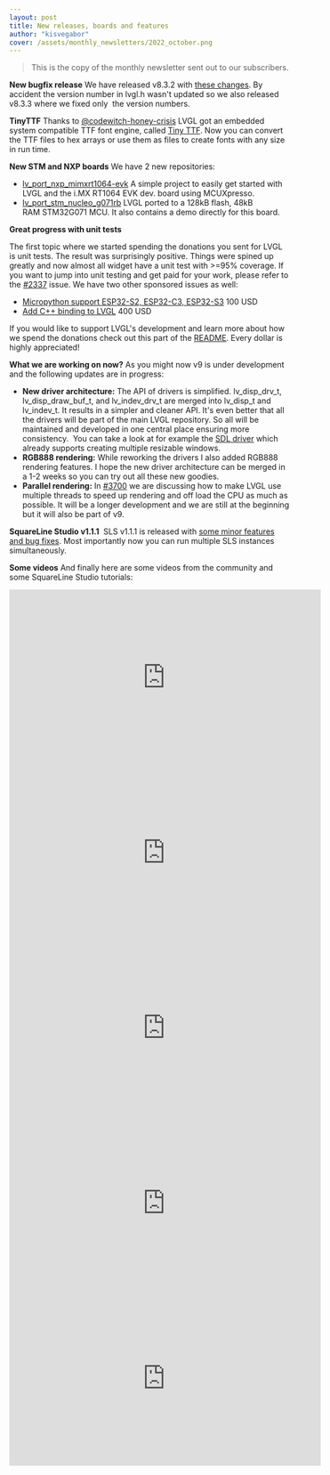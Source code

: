 ```yaml
---
layout: post
title: New releases, boards and features
author: "kisvegabor"
cover: /assets/monthly_newsletters/2022_october.png
---
```


> This is the copy of the monthly newsletter sent out to our subscribers. 


**New bugfix release**
We have released v8.3.2 with [these changes](https://blog.lvgl.io/2022-09-27/release_v8.3.2). By accident the version number in lvgl.h wasn't updated so we also released v8.3.3 where we fixed only  the version numbers. 

**TinyTTF**
Thanks to [@codewitch-honey-crisis](https://github.com/codewitch-honey-crisis) LVGL got an embedded system compatible TTF font engine, called [Tiny TTF](https://docs.lvgl.io/master/libs/tiny_ttf.html). Now you can convert the TTF files to hex arrays or use them as files to create fonts with any size in run time.  

**New STM and NXP boards**
We have 2 new repositories:
- [lv_port_nxp_mimxrt1064-evk](https://github.com/lvgl/lv_port_nxp_mimxrt1064-evk) A simple project to easily get started with LVGL and the i.MX RT1064 EVK dev. board using MCUXpresso.
- [lv_port_stm_nucleo_g071rb](https://github.com/lvgl/lv_port_stm_nucleo_g071rb) LVGL ported to a 128kB flash, 48kB RAM STM32G071 MCU. It also contains a demo directly for this board. 

**Great progress with unit tests**

The first topic where we started spending the donations you sent for LVGL is unit tests. The result was surprisingly positive. Things were spined up greatly and now almost all widget have a unit test with >=95% coverage. If you want to jump into unit testing and get paid for your work, please refer to the [#2337](https://github.com/lvgl/lvgl/issues/2337) issue. We have two other sponsored issues as well:
- [Micropython support ESP32-S2, ESP32-C3, ESP32-S3](https://github.com/lvgl/lv_binding_micropython/issues/227) 100 USD
- [Add C++ binding to LVGL](https://github.com/lvgl/lv_binding_cpp/issues/4#issuecomment-1205832153) 400 USD


If you would like to support LVGL's development and learn more about how we spend the donations check out this part of the [README](https://github.com/lvgl/lvgl#heart-sponsor). Every dollar is highly appreciated!  

**What we are working on now?**
As you might now v9 is under development and the following updates are in progress:
- **New driver architecture:** The API of drivers is simplified. lv_disp_drv_t, lv_disp_draw_buf_t, and lv_indev_drv_t are merged into lv_disp_t and lv_indev_t. It results in a simpler and cleaner API. It's even better that all the drivers will be part of the main LVGL repository. So all will be maintained and developed in one central place ensuring more consistency.  You can take a look at for example the [SDL driver](https://github.com/lvgl/lvgl/blob/arch/drivers/src/dev/sdl/lv_sdl_window.c#L62) which already supports creating multiple resizable windows. 
- **RGB888 rendering:** While reworking the drivers I also added RGB888 rendering features. I hope the new driver architecture can be merged in a 1-2 weeks so you can try out all these new goodies.  
- **Parallel rendering:** In [#3700](https://github.com/lvgl/lvgl/issues/3700) we are discussing how to make LVGL use multiple threads to speed up rendering and off load the CPU as much as possible. It will be a longer development and we are still at the beginning but it will also be part of v9.  

**SquareLine Studio v1.1.1** 
SLS v1.1.1 is released with [some minor features and bug fixes](https://docs.squareline.io/docs/miscellanos/changelog#version-111). Most importantly now you can run multiple SLS instances simultaneously. 

**Some videos**
And finally here are some videos from the community and some SquareLine Studio tutorials:

<iframe width="560" height="315" src="https://www.youtube.com/embed/HeJPX-fPN6Y" title="YouTube video player" frameborder="0" allow="accelerometer; autoplay; clipboard-write; encrypted-media; gyroscope; picture-in-picture" allowfullscreen></iframe>

<iframe width="560" height="315" src="https://www.youtube.com/embed/Omqit9cUYkk" title="YouTube video player" frameborder="0" allow="accelerometer; autoplay; clipboard-write; encrypted-media; gyroscope; picture-in-picture" allowfullscreen></iframe>

<iframe width="560" height="315" src="https://www.youtube.com/embed/FBLUbB98dfE" title="YouTube video player" frameborder="0" allow="accelerometer; autoplay; clipboard-write; encrypted-media; gyroscope; picture-in-picture" allowfullscreen></iframe>

<iframe width="560" height="315" src="https://www.youtube.com/embed/QTAMKLhsH7E" title="YouTube video player" frameborder="0" allow="accelerometer; autoplay; clipboard-write; encrypted-media; gyroscope; picture-in-picture" allowfullscreen></iframe>

<iframe width="560" height="315" src="https://www.youtube.com/embed/8D03rIzTz38" title="YouTube video player" frameborder="0" allow="accelerometer; autoplay; clipboard-write; encrypted-media; gyroscope; picture-in-picture" allowfullscreen></iframe>

